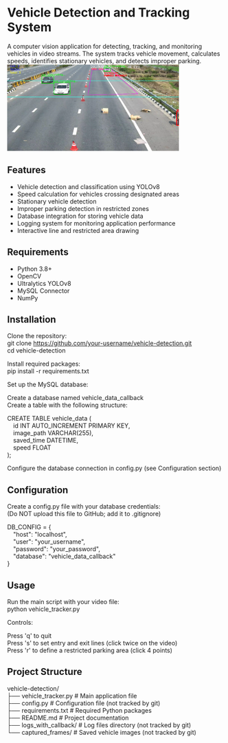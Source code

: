 # Vehicle Detection and Tracking System

A computer vision application for detecting, tracking, and monitoring vehicles in video streams. The system tracks vehicle movement, calculates speeds, identifies stationary vehicles, and detects improper parking.
<img src="sample pictures/1.png" alt="Vehicle Detection" width="400"/>

## Features

- Vehicle detection and classification using YOLOv8  
- Speed calculation for vehicles crossing designated areas  
- Stationary vehicle detection  
- Improper parking detection in restricted zones  
- Database integration for storing vehicle data  
- Logging system for monitoring application performance  
- Interactive line and restricted area drawing  

## Requirements

- Python 3.8+  
- OpenCV  
- Ultralytics YOLOv8  
- MySQL Connector  
- NumPy  

## Installation

Clone the repository:  
git clone https://github.com/your-username/vehicle-detection.git  
cd vehicle-detection  

Install required packages:  
pip install -r requirements.txt  

Set up the MySQL database:

Create a database named vehicle_data_callback  
Create a table with the following structure:

CREATE TABLE vehicle_data (  
 id INT AUTO_INCREMENT PRIMARY KEY,  
 image_path VARCHAR(255),  
 saved_time DATETIME,  
 speed FLOAT  
);

Configure the database connection in config.py (see Configuration section)

## Configuration

Create a config.py file with your database credentials:  
(Do NOT upload this file to GitHub; add it to .gitignore)

DB_CONFIG = {  
 "host": "localhost",  
 "user": "your_username",  
 "password": "your_password",  
 "database": "vehicle_data_callback"  
}

## Usage

Run the main script with your video file:  
python vehicle_tracker.py

Controls:

Press 'q' to quit  
Press 's' to set entry and exit lines (click twice on the video)  
Press 'r' to define a restricted parking area (click 4 points)

## Project Structure

vehicle-detection/  
├── vehicle_tracker.py     # Main application file  
├── config.py              # Configuration file (not tracked by git)  
├── requirements.txt       # Required Python packages  
├── README.md              # Project documentation  
├── logs_with_callback/    # Log files directory (not tracked by git)  
└── captured_frames/       # Saved vehicle images (not tracked by git)  

